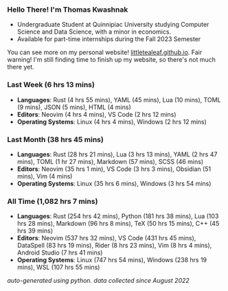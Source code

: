 
### Hello There! I'm Thomas Kwashnak

- Undergraduate Student at Quinnipiac University studying Computer Science and Data Science, with a minor in economics.
- Available for part-time internships during the Fall 2023 Semester

You can see more on my personal website! [littletealeaf.github.io](https://littletealeaf.github.io). Fair warning! I'm still finding time to finish up my website, so there's not much there yet.

### Last Week (6 hrs 13 mins)
- **Languages**: Rust (4 hrs 55 mins), YAML (45 mins), Lua (10 mins), TOML (9 mins), JSON (5 mins), HTML (4 mins)
- **Editors**: Neovim (4 hrs 4 mins), VS Code (2 hrs 12 mins)
- **Operating Systems**: Linux (4 hrs 4 mins), Windows (2 hrs 12 mins)
    
### Last Month (38 hrs 45 mins)
- **Languages**: Rust (28 hrs 21 mins), Lua (3 hrs 13 mins), YAML (2 hrs 47 mins), TOML (1 hr 27 mins), Markdown (57 mins), SCSS (46 mins)
- **Editors**: Neovim (35 hrs 1 min), VS Code (3 hrs 3 mins), Obsidian (51 mins), Vim (4 mins)
- **Operating Systems**: Linux (35 hrs 6 mins), Windows (3 hrs 54 mins)
    
### All Time (1,082 hrs 7 mins)
- **Languages**: Rust (254 hrs 42 mins), Python (181 hrs 38 mins), Lua (103 hrs 28 mins), Markdown (96 hrs 8 mins), TeX (50 hrs 15 mins), C++ (45 hrs 39 mins)
- **Editors**: Neovim (537 hrs 32 mins), VS Code (431 hrs 45 mins), DataSpell (83 hrs 19 mins), Rider (8 hrs 23 mins), Vim (8 hrs 4 mins), Android Studio (7 hrs 41 mins)
- **Operating Systems**: Linux (747 hrs 54 mins), Windows (238 hrs 19 mins), WSL (107 hrs 55 mins)
    

*auto-generated using python. data collected since August 2022*
